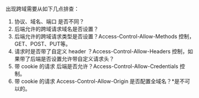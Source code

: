 <!--
 * @Author: monai
 * @Date: 2020-04-22 22:19:53
 * @LastEditors: monai
 * @LastEditTime: 2020-04-22 22:27:41
 -->
出现跨域需要从如下几点排查：
1. 协议、域名、端口 是否不同？
2. 后端允许的跨域请求域名是否设置？
3. 后端允许的跨域请求类型是否设置？Access-Control-Allow-Methods 控制， GET、POST、PUT等。
4. 请求时是否带了自定义 header ？Access-Control-Allow-Headers 控制，如果带了后端是否设置允许带自定义请求头？
5. 带 cookie 的请求 后端是否允许？Access-Control-Allow-Credentials 控制。
6. 带 cookie 的请求 Access-Control-Allow-Origin 是否配置全域名？*是不可以的。
    